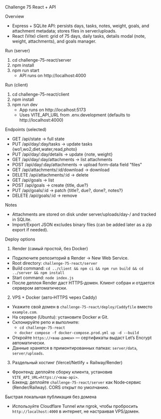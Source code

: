Challenge 75 React + API

Overview
- Express + SQLite API: persists days, tasks, notes, weight, goals, and attachment metadata; stores files in server/uploads.
- React (Vite) client: grid of 75 days, daily tasks, details modal (note, weight, attachments), and goals manager.

Run (server)
1) cd challenge-75-react/server
2) npm install
3) npm run start
   - API runs on http://localhost:4000

Run (client)
1) cd challenge-75-react/client
2) npm install
3) npm run dev
   - App runs on http://localhost:5173
   - Uses VITE_API_URL from .env.development (defaults to http://localhost:4000)

Endpoints (selected)
- GET  /api/state                     -> full state
- PUT  /api/day/:day/tasks            -> update tasks {wo1,wo2,diet,water,read,photo}
- PUT  /api/day/:day/details          -> update {note, weight}
- GET  /api/day/:day/attachments      -> list attachments
- POST /api/day/:day/attachments      -> upload form-data field "files"
- GET  /api/attachments/:id/download  -> download
- DELETE /api/attachments/:id         -> delete
- GET  /api/goals                     -> list
- POST /api/goals                     -> create {title, due?}
- PUT  /api/goals/:id                 -> patch {title?, due?, done?, notes?}
- DELETE /api/goals/:id               -> remove

Notes
- Attachments are stored on disk under server/uploads/day-<n>/ and tracked in SQLite.
- Import/Export JSON excludes binary files (can be added later as a zip export if needed).

Deploy options
1) Render (самый простой, без Docker)
  - Подключите репозиторий в Render → New Web Service.
  - Root directory: `challenge-75-react/server`
  - Build command:
    `cd ../client && npm ci && npm run build && cd ../server && npm install`
  - Start command: `node index.js`
  - После деплоя Render даст HTTPS‑домен. Клиент собран и отдается сервером автоматически.

2) VPS + Docker (авто‑HTTPS через Caddy)
  - Укажите свой домен в `challenge-75-react/deploy/Caddyfile` вместо `example.com`.
  - На сервере (Ubuntu): установите Docker и Git.
  - Склонируйте репо и выполните:
    - `cd challenge-75-react`
    - `docker compose -f docker-compose.prod.yml up -d --build`
  - Откройте `https://<ваш-домен>` — сертификаты выдаст Let’s Encrypt автоматически.
  - Данные хранятся в примонтированных папках: `server/data`, `server/uploads`.

3) Раздельный хостинг (Vercel/Netlify + Railway/Render)
  - Фронтенд: деплойте сборку клиента, установив `VITE_API_URL=https://<ваш-api>`.
  - Бэкенд: деплойте `challenge-75-react/server` как Node‑сервис (Render/Railway). CORS открыт по умолчанию.

Быстрая локальная публикация без домена
- Используйте Cloudflare Tunnel или ngrok, чтобы пробросить `http://localhost:4000` в интернет, не настраивая VPS/домен.
